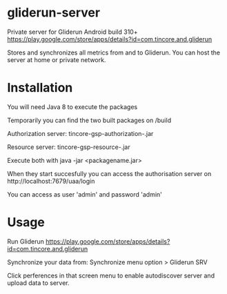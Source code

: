 # gliderun-server

Private server for Gliderun Android build 310+
https://play.google.com/store/apps/details?id=com.tincore.and.gliderun

Stores and synchronizes all metrics from and to Gliderun.
You can host the server at home or private network.

# Installation

You will need Java 8 to execute the packages

Temporarily you can find the two built packages on /build

Authorization server:
tincore-gsp-authorization-<VERSION>.jar

Resource server:
tincore-gsp-resource-<VERSION>.jar

Execute both with java -jar <packagename.jar>

When they start succesfully you can access the authorisation server on 
http://localhost:7679/uaa/login

You can access as user 'admin' and password 'admin'

# Usage
Run Gliderun 
https://play.google.com/store/apps/details?id=com.tincore.and.gliderun

Synchronize your data from:
 Synchronize menu option > Gliderun SRV
 
Click perferences in that screen menu to enable autodiscover server and upload data to server.






